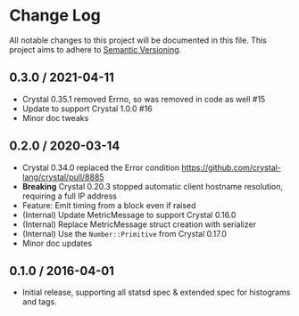 # Change Log

All notable changes to this project will be documented in this file.
This project aims to adhere to [Semantic Versioning](http://semver.org/).

## 0.3.0 / 2021-04-11

- Crystal 0.35.1 removed Errno, so was removed in code as well #15
- Update to support Crystal 1.0.0 #16
- Minor doc tweaks

## 0.2.0 / 2020-03-14

- Crystal 0.34.0 replaced the Error condition <https://github.com/crystal-lang/crystal/pull/8885>
- **Breaking** Crystal 0.20.3 stopped automatic client hostname resolution, requiring a full IP address
- Feature: Emit timing from a block even if raised
- (Internal) Update MetricMessage to support Crystal 0.16.0
- (Internal) Replace MetricMessage struct creation with serializer
- (Internal) Use the `Number::Primitive` from Crystal 0.17.0
- Minor doc updates

## 0.1.0 / 2016-04-01

- Initial release, supporting all statsd spec & extended spec for histograms and tags.
